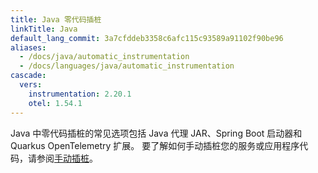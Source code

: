 ```yaml
---
title: Java 零代码插桩
linkTitle: Java
default_lang_commit: 3a7cfddeb3358c6afc115c93589a91102f90be96
aliases:
  - /docs/java/automatic_instrumentation
  - /docs/languages/java/automatic_instrumentation
cascade:
  vers:
    instrumentation: 2.20.1
    otel: 1.54.1
---
```


Java 中零代码插桩的常见选项包括 Java 代理 JAR、Spring Boot 启动器和 Quarkus OpenTelemetry 扩展。
要了解如何手动插桩您的服务或应用程序代码，请参阅[手动插桩](/docs/languages/java/instrumentation/)。
